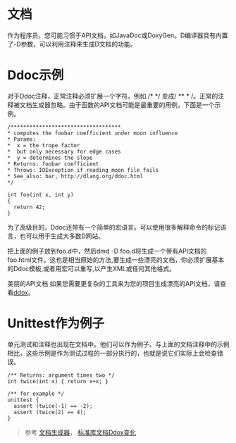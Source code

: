 # 文档

作为程序员，您可能习惯于API文档，如JavaDoc或DoxyGen。D编译器具有内置了-D参数，可以利用注释来生成D文档的功能。

# Ddoc示例
对于Ddoc注释，正常注释必须扩展一个字符。例如 /* */ 变成/ ** * /。正常的注释被文档生成器忽略。由于函数的API文档可能是最重要的用例，下面是一个示例。


    /***********************************
    * computes the foobar coefficient under moon influence
    * Params:
    *  x = the trope factor
    *  but only necessary for edge cases
    *  y = determines the slope
    * Returns: foobar coefficient
    * Throws: IOException if reading moon file fails
    * See_also: bar, http://dlang.org/ddoc.html
    */

    int foo(int x, int y)
    {
      return 42;
    }

为了高级目的，Ddoc还带有一个简单的宏语言。可以使用很多解释命令的标记语言，也可以用于生成大多数D网站。

把上面的例子放到foo.d中，然后dmd -D foo.d将生成一个带有API文档的foo.html文件。这也是相当原始的方法,要生成一些漂亮的文档，你必须扩展基本的Ddoc模板,或者用宏可以重写,以产生XML或任何其他格式。

美丽的API文档
如果您需要更复杂的工具来为您的项目生成漂亮的API文档，请查看[ddox](https://github.com/rejectedsoftware/ddox)。

# Unittest作为例子

单元测试和注释也出现在文档中。他们可以作为例子。与上面的文档注释中的示例相比，这些示例是作为测试过程的一部分执行的，也就是说它们实际上会检查错误。

    /** Returns: argument times two */
    int twice(int x) { return x+x; }

    /** for example */
    unittest {
      assert (twice(-1) == -2);
      assert (twice(2) == 4);
    }


>参考
[文档生成器](http://dlang.org/ddoc.html)， [标准库文档Ddox变化](http://vibed.org/temp/d-programming-language.org/phobos/index.html)
